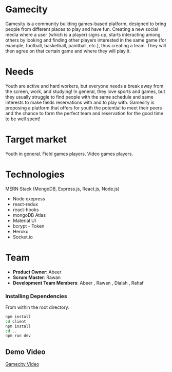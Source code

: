 # Gamecity
Gamesity is a community building games-based platform, designed to bring people from different places to play and have fun.
Creating a new social media where a user (which is a player) signs up, starts interacting among others by looking and finding other players interested in the same game (for example, football, basketball, paintball, etc.), thus creating a team. They will then agree on that certain game and where they will play it.
# Needs
Youth are active and hard workers, but everyone needs a break away from the screen, work, and studying!
In general, they love sports and games, but they usually struggle to find people with the same schedule and same interests to make fields reservations with and to play with.
Gamesity is proposing a platform that offers for youth the potential to meet their peers and the chance to form the perfect team and reservation for the good time to be well spent!
# Target market
Youth in general.
Field games players.
Video games players.
# Technologies
MERN Stack (MongoDB, Express.js, React.js, Node.js)
- Node exepress
- react-redux
- react-hooks
- mongoDB Atlas
- Material UI
- bcrypt - Token
- Heroku
- Socket.io
# Team
- **Product Owner**: Abeer
- **Scrum Master**: Rawan
- **Development Team Members**: Abeer , Rawan , Dialah , Rahaf
### Installing Dependencies
From within the root directory:
```sh
npm install
cd client
npm install
cd ..
npm run dev
```
## Demo Video
[Gamecity Video](https://www.youtube.com/watch?v=s1oRZDVN0Hk&t=7s)

